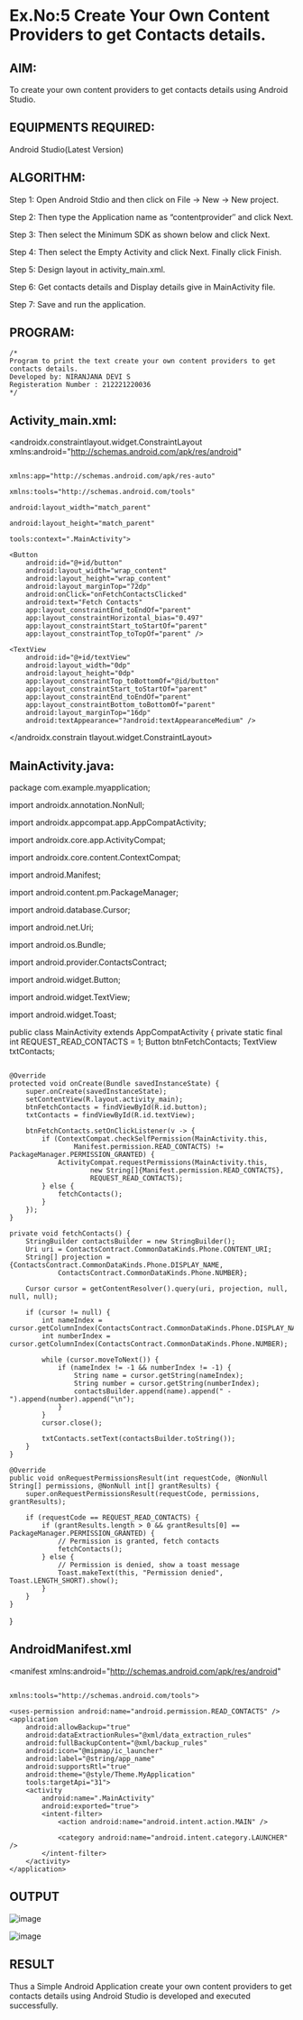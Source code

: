 
# Ex.No:5 Create Your Own Content Providers to get Contacts details.


## AIM:

To create your own content providers to get contacts details using Android Studio.

## EQUIPMENTS REQUIRED:

Android Studio(Latest Version)

## ALGORITHM:

Step 1: Open Android Stdio and then click on File -> New -> New project.

Step 2: Then type the Application name as “contentprovider″ and click Next. 

Step 3: Then select the Minimum SDK as shown below and click Next.

Step 4: Then select the Empty Activity and click Next. Finally click Finish.

Step 5: Design layout in activity_main.xml.

Step 6: Get contacts details and Display details give in MainActivity file.

Step 7: Save and run the application.

## PROGRAM:
```
/*
Program to print the text create your own content providers to get contacts details.
Developed by: NIRANJANA DEVI S
Registeration Number : 212221220036
*/
```

## Activity_main.xml:

<androidx.constraintlayout.widget.ConstraintLayout xmlns:android="http://schemas.android.com/apk/res/android"

~~~

xmlns:app="http://schemas.android.com/apk/res-auto"

xmlns:tools="http://schemas.android.com/tools"

android:layout_width="match_parent"

android:layout_height="match_parent"

tools:context=".MainActivity">

<Button
    android:id="@+id/button"
    android:layout_width="wrap_content"
    android:layout_height="wrap_content"
    android:layout_marginTop="72dp"
    android:onClick="onFetchContactsClicked"
    android:text="Fetch Contacts"
    app:layout_constraintEnd_toEndOf="parent"
    app:layout_constraintHorizontal_bias="0.497"
    app:layout_constraintStart_toStartOf="parent"
    app:layout_constraintTop_toTopOf="parent" />

<TextView
    android:id="@+id/textView"
    android:layout_width="0dp"
    android:layout_height="0dp"
    app:layout_constraintTop_toBottomOf="@id/button"
    app:layout_constraintStart_toStartOf="parent"
    app:layout_constraintEnd_toEndOf="parent"
    app:layout_constraintBottom_toBottomOf="parent"
    android:layout_marginTop="16dp"
    android:textAppearance="?android:textAppearanceMedium" />

~~~
</androidx.constrain tlayout.widget.ConstraintLayout>

## MainActivity.java:

package com.example.myapplication;

import androidx.annotation.NonNull;

import androidx.appcompat.app.AppCompatActivity;

import androidx.core.app.ActivityCompat;

import androidx.core.content.ContextCompat;

import android.Manifest;

import android.content.pm.PackageManager;

import android.database.Cursor;

import android.net.Uri;

import android.os.Bundle;

import android.provider.ContactsContract;

import android.widget.Button;

import android.widget.TextView;

import android.widget.Toast;

public class MainActivity extends AppCompatActivity { private static final int REQUEST_READ_CONTACTS = 1; Button btnFetchContacts; TextView txtContacts;

~~~

@Override
protected void onCreate(Bundle savedInstanceState) {
    super.onCreate(savedInstanceState);
    setContentView(R.layout.activity_main);
    btnFetchContacts = findViewById(R.id.button);
    txtContacts = findViewById(R.id.textView);

    btnFetchContacts.setOnClickListener(v -> {
        if (ContextCompat.checkSelfPermission(MainActivity.this,
                Manifest.permission.READ_CONTACTS) != PackageManager.PERMISSION_GRANTED) {
            ActivityCompat.requestPermissions(MainActivity.this,
                    new String[]{Manifest.permission.READ_CONTACTS},
                    REQUEST_READ_CONTACTS);
        } else {
            fetchContacts();
        }
    });
}

private void fetchContacts() {
    StringBuilder contactsBuilder = new StringBuilder();
    Uri uri = ContactsContract.CommonDataKinds.Phone.CONTENT_URI;
    String[] projection = {ContactsContract.CommonDataKinds.Phone.DISPLAY_NAME,
            ContactsContract.CommonDataKinds.Phone.NUMBER};

    Cursor cursor = getContentResolver().query(uri, projection, null, null, null);

    if (cursor != null) {
        int nameIndex = cursor.getColumnIndex(ContactsContract.CommonDataKinds.Phone.DISPLAY_NAME);
        int numberIndex = cursor.getColumnIndex(ContactsContract.CommonDataKinds.Phone.NUMBER);

        while (cursor.moveToNext()) {
            if (nameIndex != -1 && numberIndex != -1) {
                String name = cursor.getString(nameIndex);
                String number = cursor.getString(numberIndex);
                contactsBuilder.append(name).append(" - ").append(number).append("\n");
            }
        }
        cursor.close();

        txtContacts.setText(contactsBuilder.toString());
    }
}

@Override
public void onRequestPermissionsResult(int requestCode, @NonNull String[] permissions, @NonNull int[] grantResults) {
    super.onRequestPermissionsResult(requestCode, permissions, grantResults);

    if (requestCode == REQUEST_READ_CONTACTS) {
        if (grantResults.length > 0 && grantResults[0] == PackageManager.PERMISSION_GRANTED) {
            // Permission is granted, fetch contacts
            fetchContacts();
        } else {
            // Permission is denied, show a toast message
            Toast.makeText(this, "Permission denied", Toast.LENGTH_SHORT).show();
        }
    }
}

~~~
}

## AndroidManifest.xml

<manifest xmlns:android="http://schemas.android.com/apk/res/android"
~~~

xmlns:tools="http://schemas.android.com/tools">

<uses-permission android:name="android.permission.READ_CONTACTS" />
<application
    android:allowBackup="true"
    android:dataExtractionRules="@xml/data_extraction_rules"
    android:fullBackupContent="@xml/backup_rules"
    android:icon="@mipmap/ic_launcher"
    android:label="@string/app_name"
    android:supportsRtl="true"
    android:theme="@style/Theme.MyApplication"
    tools:targetApi="31">
    <activity
        android:name=".MainActivity"
        android:exported="true">
        <intent-filter>
            <action android:name="android.intent.action.MAIN" />

            <category android:name="android.intent.category.LAUNCHER" />
        </intent-filter>
    </activity>
</application>
~~~

## OUTPUT


![image](https://github.com/nira10jana/Mobile-Application-Development/assets/141748873/8e37f36d-6e79-459f-99d9-27c36073b5ab)

![image](https://github.com/nira10jana/Mobile-Application-Development/assets/141748873/ec6a92d8-f2d1-4852-bdaa-cc85df63012c)


## RESULT
Thus a Simple Android Application create your own content providers to get contacts details using Android Studio is developed and executed successfully.
